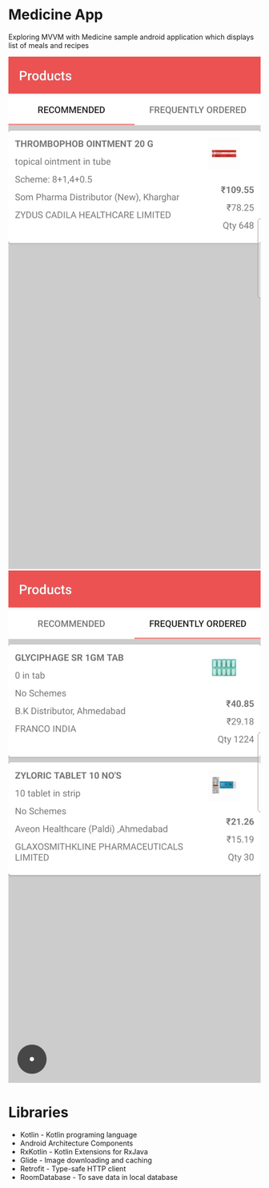 # Medicine App
Exploring MVVM with Medicine sample android application which displays list of meals and recipes

![Recommend](/image/IMG2.jpg) ![Frequent](/image/IMG1.jpg)

# Libraries
- Kotlin - Kotlin programing language
- Android Architecture Components
- RxKotlin - Kotlin Extensions for RxJava
- Glide - Image downloading and caching
- Retrofit - Type-safe HTTP client
- RoomDatabase - To save data in local database
